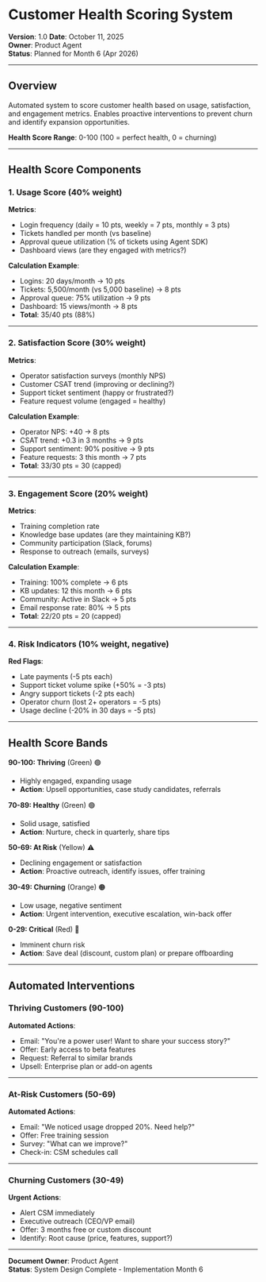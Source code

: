 # Customer Health Scoring System

**Version**: 1.0
**Date**: October 11, 2025  
**Owner**: Product Agent  
**Status**: Planned for Month 6 (Apr 2026)

---

## Overview

Automated system to score customer health based on usage, satisfaction, and engagement metrics. Enables proactive interventions to prevent churn and identify expansion opportunities.

**Health Score Range**: 0-100 (100 = perfect health, 0 = churning)

---

## Health Score Components

### 1. Usage Score (40% weight)

**Metrics**:
- Login frequency (daily = 10 pts, weekly = 7 pts, monthly = 3 pts)
- Tickets handled per month (vs baseline)
- Approval queue utilization (% of tickets using Agent SDK)
- Dashboard views (are they engaged with metrics?)

**Calculation Example**:
- Logins: 20 days/month → 10 pts
- Tickets: 5,500/month (vs 5,000 baseline) → 8 pts  
- Approval queue: 75% utilization → 9 pts
- Dashboard: 15 views/month → 8 pts
- **Total**: 35/40 pts (88%)

---

### 2. Satisfaction Score (30% weight)

**Metrics**:
- Operator satisfaction surveys (monthly NPS)
- Customer CSAT trend (improving or declining?)
- Support ticket sentiment (happy or frustrated?)
- Feature request volume (engaged = healthy)

**Calculation Example**:
- Operator NPS: +40 → 8 pts
- CSAT trend: +0.3 in 3 months → 9 pts
- Support sentiment: 90% positive → 9 pts
- Feature requests: 3 this month → 7 pts
- **Total**: 33/30 pts = 30 (capped)

---

### 3. Engagement Score (20% weight)

**Metrics**:
- Training completion rate
- Knowledge base updates (are they maintaining KB?)
- Community participation (Slack, forums)
- Response to outreach (emails, surveys)

**Calculation Example**:
- Training: 100% complete → 6 pts
- KB updates: 12 this month → 6 pts
- Community: Active in Slack → 5 pts
- Email response rate: 80% → 5 pts
- **Total**: 22/20 pts = 20 (capped)

---

### 4. Risk Indicators (10% weight, negative)

**Red Flags**:
- Late payments (-5 pts each)
- Support ticket volume spike (+50% = -3 pts)
- Angry support tickets (-2 pts each)
- Operator churn (lost 2+ operators = -5 pts)
- Usage decline (-20% in 30 days = -5 pts)

---

## Health Score Bands

**90-100: Thriving** (Green) 🟢
- Highly engaged, expanding usage
- **Action**: Upsell opportunities, case study candidates, referrals

**70-89: Healthy** (Green) 🟢
- Solid usage, satisfied
- **Action**: Nurture, check in quarterly, share tips

**50-69: At Risk** (Yellow) ⚠️
- Declining engagement or satisfaction
- **Action**: Proactive outreach, identify issues, offer training

**30-49: Churning** (Orange) 🟠
- Low usage, negative sentiment
- **Action**: Urgent intervention, executive escalation, win-back offer

**0-29: Critical** (Red) 🔴
- Imminent churn risk
- **Action**: Save deal (discount, custom plan) or prepare offboarding

---

## Automated Interventions

### Thriving Customers (90-100)

**Automated Actions**:
- Email: "You're a power user! Want to share your success story?"
- Offer: Early access to beta features
- Request: Referral to similar brands
- Upsell: Enterprise plan or add-on agents

---

### At-Risk Customers (50-69)

**Automated Actions**:
- Email: "We noticed usage dropped 20%. Need help?"
- Offer: Free training session
- Survey: "What can we improve?"
- Check-in: CSM schedules call

---

### Churning Customers (30-49)

**Urgent Actions**:
- Alert CSM immediately
- Executive outreach (CEO/VP email)
- Offer: 3 months free or custom discount
- Identify: Root cause (price, features, support?)

---

**Document Owner**: Product Agent  
**Status**: System Design Complete - Implementation Month 6

